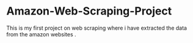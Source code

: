 # Amazon-Web-Scraping-Project
This is my first project on web scraping where i have extracted the data from the amazon websites .
